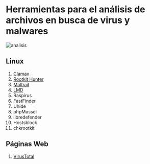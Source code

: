 # Herramientas para el análisis de archivos en busca de virus y malwares
![analisis](img/virus.jpg)
## Linux

  1. [Clamav](Clamav.md)
  2. [Rootkit Hunter](Rootkit.md)
  3. [Maltrail](Maltrail.md)
  4. [LMD](LMD.md)
  5. Raspirus
  6. FastFinder
  7. Uhide
  8. phpMussel
  9. libredefender
  10. Hostsblock
  11. chkrootkit

## Páginas Web

  1. [VirusTotal](https://www.virustotal.com/gui/home/upload)
